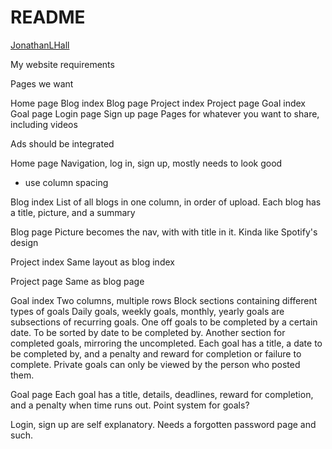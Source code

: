 # README

[JonathanLHall](http://JonathanLHall.co.uk)

My website requirements

Pages we want

Home page
Blog index
Blog page
Project index
Project page
Goal index
Goal page
Login page
Sign up page
Pages for whatever you want to share, including videos

Ads should be integrated

Home page
Navigation, log in, sign up, mostly needs to look good 
- use column spacing

Blog index
List of all blogs in one column, in order of upload. Each blog has
a title, picture, and a summary

Blog page
Picture becomes the nav, with with title in it. Kinda like 
Spotify's design

Project index
Same layout as blog index

Project page
Same as blog page

Goal index
Two columns, multiple rows
Block sections containing different types of goals
Daily goals, weekly goals, monthly, yearly goals are subsections of 
recurring goals. 
One off goals to be completed by a certain date.
To be sorted by date to be completed by.
Another section for completed goals, mirroring the uncompleted.
Each goal has a title, a date to be completed by, and a penalty 
and reward for completion or failure to complete.
Private goals can only be viewed by the person who posted them.

Goal page
Each goal has a title, details, deadlines, reward for completion,
and a penalty when time runs out. Point system for goals?

Login, sign up are self explanatory. Needs a forgotten password
page and such.